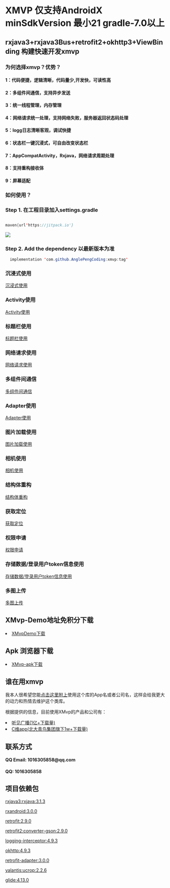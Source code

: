 # XMVP 仅支持AndroidX  minSdkVersion 最小21 gradle-7.0以上

<h2>rxjava3+rxjava3Bus+retrofit2+okhttp3+ViewBinding 构建快速开发xmvp </h2>

<h3>为何选择xmvp？优势？</h3>

<h4>  1：代码便捷，逻辑清晰，代码量少,开发快，可读性高 </h4>
<h4>  2：多组件间通信，支持异步发送 </h4>
<h4>  3：统一线程管理，内存管理 </h4>
<h4>  4：网络请求统一处理，支持网络失败，服务器返回状态码处理</h4>
<h4>  5：logg日志清晰客观，调试快捷</h4>
<h4>  6：状态栏一键沉浸式，可自由改变状态栏</h4>
<h4>  7：AppCompatActivity，Rxjava，网络请求周期处理</h4>
<h4>  8：支持重构接收体</h4>
<h4>  9：屏幕适配</h4>

<h3>如何使用？</h3>

<h3> Step 1.  在工程目录加入settings.gradle </h3>

```java

maven{url'https://jitpack.io'}

```
[![](https://jitpack.io/v/AnglePengCoding/xmvp.svg)](https://jitpack.io/#AnglePengCoding/xmvp)

<h3> Step 2. Add the dependency 以最新版本为准 </h3>

[comment]: <> ([![]&#40;https://jitpack.io/v/AnglePengCoding/xmvp.svg&#41;]&#40;https://jitpack.io/#AnglePengCoding/xmvp&#41;)


```java
  implementation 'com.github.AnglePengCoding:xmvp:tag'
```
<h3> 沉浸式使用 </h3>
<p dir="auto"><a href="https://github.com/AnglePengCoding/xmvp/blob/main/readme/statusbar.md">沉浸式使用</a></p>


<h3> Activity使用 </h3>
<p dir="auto"><a href="https://github.com/AnglePengCoding/xmvp/blob/main/readme/activity.md">Activity使用</a></p>

<h3> 标题栏使用 </h3>
<p dir="auto"><a href="https://github.com/AnglePengCoding/xmvp/blob/main/readme/title.md">标题栏使用</a></p>


<h3> 网络请求使用 </h3>
<p dir="auto"><a href="https://github.com/AnglePengCoding/xmvp/blob/main/readme/net.md">网络请求使用</a></p>

<h3> 多组件间通信 </h3>
<p dir="auto"><a href="https://github.com/AnglePengCoding/xmvp/blob/main/readme/post.md">多组件间通信</a></p>

<h3> Adapter使用 </h3>
<p dir="auto"><a href="https://github.com/CymChad/BaseRecyclerViewAdapterHelper/wiki/Optimization-adapter-to-reduce-code">Adapter使用</a></p>

<h3> 图片加载使用 </h3>
<p dir="auto"><a href="https://github.com/AnglePengCoding/xmvp/blob/main/readme/pic.md">图片加载使用</a></p>

<h3> 相机使用 </h3>
<p dir="auto"><a href="https://github.com/AnglePengCoding/xmvp/blob/main/readme/camera.md">相机使用</a></p>

<h3> 结构体重构 </h3>
<p dir="auto"><a href="https://github.com/AnglePengCoding/xmvp/blob/main/readme/jgt.md">结构体重构</a></p>

<h3> 获取定位 </h3>
<p dir="auto"><a href="https://github.com/AnglePengCoding/xmvp/blob/main/readme/location.md">获取定位</a></p>

<h3> 权限申请 </h3>
<p dir="auto"><a href="https://github.com/AnglePengCoding/xmvp/blob/main/readme/qx.md">权限申请</a></p>


<h3> 存储数据/登录用户token信息使用 </h3>
<p dir="auto"><a href="https://github.com/AnglePengCoding/xmvp/blob/main/readme/store.md">存储数据/登录用户token信息使用</a></p>

<h3> 多图上传 </h3>
<p dir="auto"><a href="https://github.com/AnglePengCoding/xmvp/blob/main/readme/full.md">多图上传</a></p>


<h2> XMvp-Demo地址免积分下载 </h2>
<li><a href="https://download.csdn.net/download/LIU_HONGPENG/82202554" rel="nofollow">XMvpDemo下载</a></li>


<h2> Apk 浏览器下载 </h2>
<li><a href="http://d.maps9.com/qcb2" rel="nofollow">XMvp-apk下载</a></li>

<h2> 谁在用xmvp </h2>
<p dir="auto">我本人很希望您能<a href="https://github.com/AnglePengCoding/XMvp/issues/1">点击这里附上</a>使用这个库的App名或者公司名，这样会给我更大的动力和热情去维护这个类库。</p>

根据提供的信息，目前使用XMvp的产品和公司有：
<li><a href="http://www.seefm.cn/" rel="nofollow">听见广播(1亿+下载量)</a></li>
<li><a href="http://www.qnciv.com/?hmsr=baidusem&keyword=ciweidianjingjiaoyu&bd_vid=7861571447145260183" rel="nofollow">C维app(北大青鸟集团旗下1w+下载量)</a></li>


<h2> 联系方式</h2>
<h4> QQ Email: 1016305858@qq.com</h4>
<h4> QQ: 1016305858</h4>







<h2> 项目依赖包 </h2>

<p dir="auto"><a href="https://github.com/ReactiveX/RxJava/tree/v3.0.5">rxjava3:rxjava:3.1.3</a></p>
<p dir="auto"><a href="https://github.com/ReactiveX/RxAndroid/tree/3.0.0">rxandroid:3.0.0</a></p>
<p dir="auto"><a href="https://github.com/square/retrofit">retrofit:2.9.0</a></p>
<p dir="auto"><a href="https://github.com/square/retrofit/tree/master/retrofit-converters/gson">retrofit2:converter-gson:2.9.0</a></p>
<p dir="auto"><a href="https://github.com/square/okhttp/tree/master/okhttp-logging-interceptor">logging-interceptor:4.9.3</a></p>
<p dir="auto"><a href="https://github.com/square/okhttp">okhttp:4.9.3</a></p>
<p dir="auto"><a href="https://github.com/square/okhttp">retrofit-adapter:3.0.0</a></p>
<p dir="auto"><a href="https://github.com/Yalantis/uCrop">yalantis:ucrop:2.2.6</a></p>
<p dir="auto"><a href="https://github.com/bumptech/glide">glide:4.13.0</a></p>
